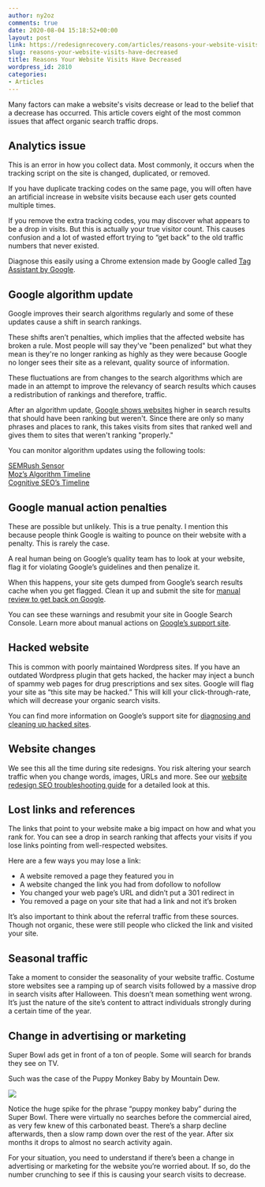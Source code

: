 ```yaml
---
author: ny2oz
comments: true
date: 2020-08-04 15:18:52+00:00
layout: post
link: https://redesignrecovery.com/articles/reasons-your-website-visits-have-decreased/
slug: reasons-your-website-visits-have-decreased
title: Reasons Your Website Visits Have Decreased
wordpress_id: 2810
categories:
- Articles
---
```





Many factors can make a website's visits decrease or lead to the belief that a decrease has occurred. This article covers eight of the most common issues that affect organic search traffic drops.







## Analytics issue







This is an error in how you collect data. Most commonly, it occurs when the tracking script on the site is changed, duplicated, or removed.







If you have duplicate tracking codes on the same page, you will often have an artificial increase in website visits because each user gets counted multiple times.







If you remove the extra tracking codes, you may discover what appears to be a drop in visits. But this is actually your true visitor count. This causes confusion and a lot of wasted effort trying to “get back” to the old traffic numbers that never existed.







Diagnose this easily using a Chrome extension made by Google called [Tag Assistant by Google](https://chrome.google.com/webstore/detail/tag-assistant-by-google/kejbdjndbnbjgmefkgdddjlbokphdefk?hl=en).







## Google algorithm update







Google improves their search algorithms regularly and some of these updates cause a shift in search rankings.







These shifts aren’t penalties, which implies that the affected website has broken a rule. Most people will say they've "been penalized" but what they mean is they're no longer ranking as highly as they were because Google no longer sees their site as a relevant, quality source of information.







These fluctuations are from changes to the search algorithms which are made in an attempt to improve the relevancy of search results which causes a redistribution of rankings and therefore, traffic.







After an algorithm update, [Google shows websites](https://www.gaintap.com/blog/how-to-force-google-to-index-your-website/) higher in search results that should have been ranking but weren't. Since there are only so many phrases and places to rank, this takes visits from sites that ranked well and gives them to sites that weren't ranking "properly."







You can monitor algorithm updates using the following tools:







[SEMRush Sensor](https://www.semrush.com/sensor/)  
[Moz’s Algorithm Timeline](https://moz.com/google-algorithm-change)  
[Cognitive SEO’s Timeline](https://cognitiveseo.com/signals/)







## Google manual action penalties







These are possible but unlikely. This is a true penalty. I mention this because people think Google is waiting to pounce on their website with a penalty. This is rarely the case.







A real human being on Google’s quality team has to look at your website, flag it for violating Google’s guidelines and then penalize it.







When this happens, your site gets dumped from Google’s search results cache when you get flagged. Clean it up and submit the site for [manual review to get back on Google](https://www.gaintap.com/blog/google-penalty-recovery-relax-youre-probably-not-penalized/).







You can see these warnings and resubmit your site in Google Search Console. Learn more about manual actions on [Google’s support site](https://support.google.com/webmasters/answer/9044175?hl=en).







## Hacked website







This is common with poorly maintained Wordpress sites. If you have an outdated Wordpress plugin that gets hacked, the hacker may inject a bunch of spammy web pages for drug prescriptions and sex sites. Google will flag your site as “this site may be hacked.” This will kill your click-through-rate, which will decrease your organic search visits.







You can find more information on Google’s support site for [diagnosing and cleaning up hacked sites](https://support.google.com/websearch/answer/190597?hl=en).







## Website changes







We see this all the time during site redesigns. You risk altering your search traffic when you change words, images, URLs and more. See our [website redesign SEO troubleshooting guide](https://www.gaintap.com/blog/website-redesign-traffic-drop/) for a detailed look at this.







## Lost links and references







The links that point to your website make a big impact on how and what you rank for. You can see a drop in search ranking that affects your visits if you lose links pointing from well-respected websites.







Here are a few ways you may lose a link:







  * A website removed a page they featured you in
  * A website changed the link you had from dofollow to nofollow
  * You changed your web page’s URL and didn’t put a 301 redirect in
  * You removed a page on your site that had a link and not it’s broken






It’s also important to think about the referral traffic from these sources. Though not organic, these were still people who clicked the link and visited your site.







## Seasonal traffic







Take a moment to consider the seasonality of your website traffic. Costume store websites see a ramping up of search visits followed by a massive drop in search visits after Halloween. This doesn’t mean something went wrong. It’s just the nature of the site’s content to attract individuals strongly during a certain time of the year.







## Change in advertising or marketing







Super Bowl ads get in front of a ton of people. Some will search for brands they see on TV.







Such was the case of the Puppy Monkey Baby by Mountain Dew.





![](https://www.gaintap.com/wp-content/uploads/2019/11/puppy-monkey-baby.jpg)



Notice the huge spike for the phrase “puppy monkey baby” during the Super Bowl. There were virtually no searches before the commercial aired, as very few knew of this carbonated beast. There’s a sharp decline afterwards, then a slow ramp down over the rest of the year. After six months it drops to almost no search activity again.





For your situation, you need to understand if there’s been a change in advertising or marketing for the website you’re worried about. If so, do the number crunching to see if this is causing your search visits to decrease.




